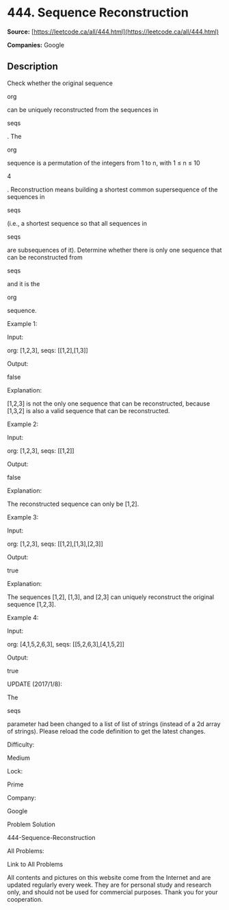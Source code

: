 # 444. Sequence Reconstruction

**Source:** [https://leetcode.ca/all/444.html](https://leetcode.ca/all/444.html)

**Companies:** Google

## Description

Check whether the original sequence

org

can be uniquely reconstructed from the
        sequences in

seqs

. The

org

sequence is a permutation of the
        integers from 1 to n, with 1 ≤ n ≤ 10

4

. Reconstruction means building a
        shortest common supersequence of the sequences in

seqs

(i.e., a shortest
        sequence so that all sequences in

seqs

are subsequences of it). Determine
        whether there is only one sequence that can be reconstructed from

seqs

and it
        is the

org

sequence.

Example 1:

Input:

org: [1,2,3], seqs: [[1,2],[1,3]]

Output:

false

Explanation:

[1,2,3] is not the only one sequence that can be reconstructed, because [1,3,2] is also a valid sequence that can be reconstructed.

Example 2:

Input:

org: [1,2,3], seqs: [[1,2]]

Output:

false

Explanation:

The reconstructed sequence can only be [1,2].

Example 3:

Input:

org: [1,2,3], seqs: [[1,2],[1,3],[2,3]]

Output:

true

Explanation:

The sequences [1,2], [1,3], and [2,3] can uniquely reconstruct the original sequence [1,2,3].

Example 4:

Input:

org: [4,1,5,2,6,3], seqs: [[5,2,6,3],[4,1,5,2]]

Output:

true

UPDATE (2017/1/8):

The

seqs

parameter had been changed to a list of list of strings (instead of a 2d
        array of strings). Please reload the code definition to get the latest changes.

Difficulty:

Medium

Lock:

Prime

Company:

Google

Problem Solution

444-Sequence-Reconstruction

All Problems:

Link to All Problems

All contents and pictures on this website come from the Internet and are updated regularly every week. They are for personal study and research only, and should not be used for commercial purposes. Thank you for your cooperation.

